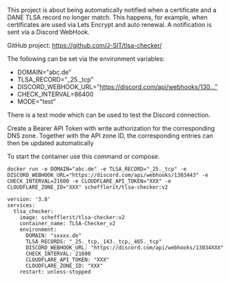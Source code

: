 This project is about being automatically notified when a certificate and a DANE TLSA record no longer match. This happens, for example, when certificates are used via Lets Encrypt and auto renewal. 
A notification is sent via a Discord WebHook. <br>

GitHub project: https://github.com/J-SIT/tlsa-checker/

The following can be set via the environment variables:
- DOMAIN="abc.de”
- TLSA_RECORD="_25._tcp”
- DISCORD_WEBHOOK_URL="https://discord.com/api/webhooks/130...”
- CHECK_INTERVAL=86400
- MODE="test”

There is a test mode which can be used to test the Discord connection.

Create a Bearer API Token with write authorization for the corresponding DNS zone. Together with the API zone ID, the corresponding entries can then be updated automatically


To start the container use this command or compose.

```
docker run -e DOMAIN="abc.de" -e TLSA_RECORD="_25._tcp" -e DISCORD_WEBHOOK_URL="https://discord.com/api/webhooks/1303443" -e CHECK_INTERVAL=21600 -e CLOUDFLARE_API_TOKEN="XXX" -e CLOUDFLARE_ZONE_ID="XXX" schefflerit/tlsa-checker:v2
```

```
version: '3.8'
services:
  tlsa_checker:
    image: schefflerit/tlsa-checker:v2
    container_name: TLSA-Checker_v2
    environment:
      DOMAIN: "sxxxx.de"
      TLSA_RECORDS: "_25._tcp,_143._tcp,_465._tcp"
      DISCORD_WEBHOOK_URL: "https://discord.com/api/webhooks/13034XXX"
      CHECK_INTERVAL: 21600
      CLOUDFLARE_API_TOKEN: "XXX"
      CLOUDFLARE_ZONE_ID: "XXX"
    restart: unless-stopped
```